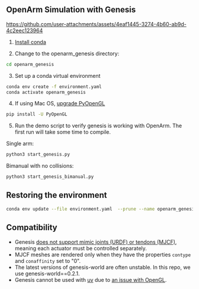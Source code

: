 ## OpenArm Simulation with Genesis


https://github.com/user-attachments/assets/4eaf1445-3274-4b60-ab9d-4c2eec123964


1. [Install conda](https://conda-forge.org/download/)

2. Change to the openarm_genesis directory:
```sh
cd openarm_genesis
```

3. Set up a conda virtual environment
```sh
conda env create -f environment.yaml
conda activate openarm_genesis
```

4. If using Mac OS, [upgrade PyOpenGL](https://github.com/Genesis-Embodied-AI/Genesis/issues/24)
```sh
pip install -U PyOpenGL
```

5. Run the demo script to verify genesis is working with OpenArm. The first run will take some time to compile.
   
Single arm:

```sh
python3 start_genesis.py
```

Bimanual with no collisions:

```sh
python3 start_genesis_bimanual.py
```


## Restoring the environment

```sh
conda env update --file environment.yaml  --prune --name openarm_genesis
```

## Compatibility

- Genesis [does not support mimic joints (URDF) or tendons (MJCF)](https://github.com/Genesis-Embodied-AI/Genesis/issues/129), meaning each actuator must be controlled separately.
- MJCF meshes are rendered only when they have the properties `contype` and `conaffinity` set to "0".
- The latest versions of genesis-world are often unstable. In this repo, we use genesis-world==0.2.1.
- Genesis cannot be used with [uv](https://docs.astral.sh/uv/) due to [an issue with OpenGL](https://github.com/Genesis-Embodied-AI/Genesis/issues/11).
